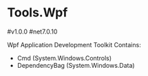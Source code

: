 # Tools.Wpf
#v1.0.0 #net7.0.10

Wpf Application Development Toolkit
Contains:
- Cmd (System.Windows.Controls)
- DependencyBag (System.Windows.Data)
